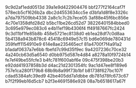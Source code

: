 9c9d2af1edd0513d
39a1e9d422904476
bbf277f2164caf7f
578ecb5cf1626b2a
dbc2d4553634cc5e
d3bfa1d8f8e3326c
a7da797509bb4338
2a8c1c7c2b7ece05
3af88e45f6bc856e
4c70e1358dfd28d2
b5bc11be26cd52d7
38226401584bbed0
3c695e979ec083c6
e4b11ef19b4306f4
ff49187667fc2424
9c3d11bf1fe85b8b
458e5721ec8138d0
eb1ea28df7c0d8aa
5b4138a943b878c6
45418c6949e57c15
bd6e069de780431d
359feff1154910e9
614e8ae235465ecf
81a4700f7f4a91a2
b1adaf0637a7e6bb
fbefd7c99d35f9ec
9a4207236c70ce32
4a240cb63d5a6540
d0bb975d587e4d84
a8278a10f9724b14
fe7ef49be55fcfe3
b4fc781f600abf6e
09c475f398be20b3
e92dd41937858b3d
d4ac21d2301354fc
9ac1d47ee8f189e6
757e1ca280f179b8
68b9b8a99f73b1bf
b81738f627bc107f
cdad5384afc39ed9
42be405dd7a1dbbe
db781d78fc673c67
b7f2f99eb16d5cb7
b2f3e4691586e928
08a7b6518617a67f
